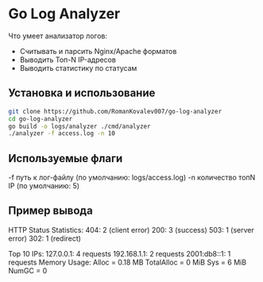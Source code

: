 # Go Log Analyzer

Что умеет анализатор логов:
- Считывать и парсить Nginx/Apache форматов
- Выводить Топ-N IP-адресов
- Выводить статистику по статусам

## Установка и использование
```bash
git clone https://github.com/RomanKovalev007/go-log-analyzer
cd go-log-analyzer
go build -o logs/analyzer ./cmd/analyzer
./analyzer -f access.log -n 10
```
## Используемые флаги
-f путь к лог-файлу (по умолчанию: logs/access.log)
-n количество топN IP (по умолчанию: 5)


## Пример вывода
HTTP Status Statistics:
404: 2 (client error)
200: 3 (success)
503: 1 (server error)
302: 1 (redirect)

Top 10 IPs:
127.0.0.1: 4 requests
192.168.1.1: 2 requests
2001:db8::1: 1 requests
Memory Usage: Alloc = 0.18 MB   TotalAlloc = 0 MiB      Sys = 6 MiB     NumGC = 0
